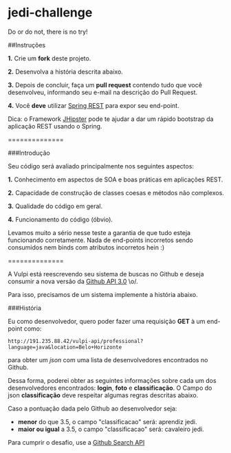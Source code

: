 # jedi-challenge
Do or do not, there is no try!

##Instruções

**1.** Crie um **fork** deste projeto.

**2.** Desenvolva a história descrita abaixo.

**3.** Depois de concluir, faça um **pull request** contendo tudo que você desenvolveu, informando seu e-mail na descrição do Pull Request.

**4.** Você **deve** utilizar [Spring REST](https://spring.io/guides/gs/rest-service/) para expor seu end-point. 

Dica: o Framework [JHipster](jhipster.github.io) pode te ajudar a dar um rápido bootstrap da aplicação REST usando o Spring. 

==============

###Introdução

Seu código será avaliado principalmente nos seguintes aspectos:

**1.** Conhecimento em aspectos de SOA e boas práticas em aplicações REST.

**2.** Capacidade de construção de classes coesas e métodos não complexos.

**3.** Qualidade do código em geral.

**4.** Funcionamento do código (óbvio).

Levamos muito a sério nesse teste a garantia de que tudo esteja funcionando corretamente. Nada de end-points incorretos sendo consumidos nem binds com atributos incorretos hein :)

==============

A Vulpi está reescrevendo seu sistema de buscas no Github e deseja consumir a nova versão da [Github API 3.0](https://developer.github.com/v3/search/#search-users) \o/.

Para isso, precisamos de um sistema implemente a história abaixo.

###História

Eu como desenvolvedor, quero poder fazer uma requisição **GET** à um end-point como:

`http://191.235.88.42/vulpi-api/professional?language=java&location=Belo+Horizonte`

para obter um *json* com uma lista de desenvolvedores encontrados no Github. 

Dessa forma, poderei obter as seguintes informações sobre cada um dos desenvolvedores encontrados: **login**, **foto** e **classificação**. O Campo do json **classificação** deve respeitar algumas regras descritas abaixo.

Caso a pontuação dada pelo Github ao desenvolvedor seja:
- **menor** do que 3.5, o campo "classificacao" será: aprendiz jedi.
- **maior ou igual** a 3.5, o campo "classificacao" será: cavaleiro jedi.

Para cumprir o desafio, use a [Github Search API](https://developer.github.com/v3/search/#search-users)
